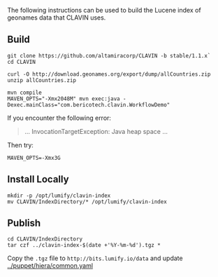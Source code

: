 The following instructions can be used to build the Lucene index of geonames data that CLAVIN uses.


## Build

    git clone https://github.com/altamiracorp/CLAVIN -b stable/1.1.x`
    cd CLAVIN

    curl -O http://download.geonames.org/export/dump/allCountries.zip
    unzip allCountries.zip

    mvn compile
    MAVEN_OPTS="-Xmx2048M" mvn exec:java -Dexec.mainClass="com.bericotech.clavin.WorkflowDemo"

If you encounter the following error:

>    ... InvocationTargetException: Java heap space ...

Then try:

    MAVEN_OPTS=-Xmx3G


## Install Locally

    mkdir -p /opt/lumify/clavin-index
    mv CLAVIN/IndexDirectory/* /opt/lumify/clavin-index


## Publish

    cd CLAVIN/IndexDirectory
    tar czf ../clavin-index-$(date +'%Y-%m-%d').tgz *

Copy the `.tgz` file to `http://bits.lumify.io/data` and update [../puppet/hiera/common.yaml](../puppet/hiera/common.yaml#L5)

